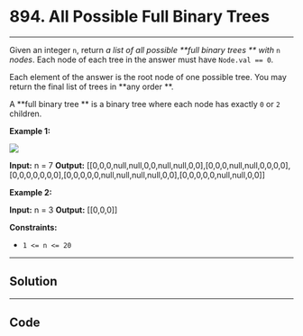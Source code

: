 # 894. All Possible Full Binary Trees

---

Given an integer `n`, return _a list of all possible **full binary trees ** with_ `n` _nodes_. Each node of each tree in the answer must have `Node.val == 0`.

Each element of the answer is the root node of one possible tree. You may return the final list of trees in **any order **.

A **full binary tree ** is a binary tree where each node has exactly `0` or `2` children.

 

**Example 1:**

![](https://s3-lc-upload.s3.amazonaws.com/uploads/2018/08/22/fivetrees.png)


**Input:** n = 7
**Output:** [[0,0,0,null,null,0,0,null,null,0,0],[0,0,0,null,null,0,0,0,0],[0,0,0,0,0,0,0],[0,0,0,0,0,null,null,null,null,0,0],[0,0,0,0,0,null,null,0,0]]


**Example 2:**


**Input:** n = 3
**Output:** [[0,0,0]]


 

**Constraints:**

  * `1 <= n <= 20`

---

## Solution



---

## Code
```python


```